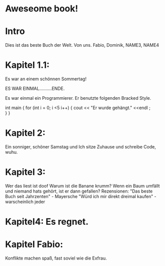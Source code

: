 Aweseome book!
===

# Intro
Dies ist das beste Buch der Welt.
Von uns.
Fabio, Dominik, NAME3, NAME4

# Kapitel 1.1: 
Es war an einem schönnen Sommertag!

ES WAR EINMAL..........ENDE.

Es war einmal ein Programmierer. Er benutzte folgenden Bracked Style.

int main                                {
 for (int i = 0; i <5 i++)
                                        {
 cout << "Er wurde gehängt." <<endl     ;                                   
                                        }
                                        }
       
# Kapitel 2:                 
Ein sonniger, schöner Samstag und Ich sitze Zuhause und schreibe Code, wuhu.


# Kapitel 3:
Wer das liest ist doof 
Warum ist die Banane krumm?
Wenn ein Baum umfällt und niemand hats gehört, ist er dann gefallen?
Rezensionen:
"Das beste Buch seit Jahrzenten" - Mayersche
"Würd ich mir direkt dreimal kaufen" - warscheinlich jeder

# Kapitel4: Es regnet.


# Kapitel Fabio:
Konflikte machen spaß, fast soviel wie die Exfrau.
